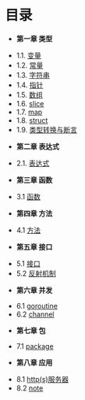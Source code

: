 目录
===
* **第一章 类型**
 - 1.1. [变量](book/Chapter01/1.1-variable.md)
 - 1.2. [常量](book/Chapter01/1.2-const.md)
 - 1.3. [字符串](book/Chapter01/1.3-string.md)
 - 1.4. [指针](book/Chapter01/1.4-pointer.md)
 - 1.5. [数组](book/Chapter01/1.5-array.md)
 - 1.6. [slice](book/Chapter01/1.6-slice.md)
 - 1.7. [map](book/Chapter01/1.7-map.md)
 - 1.8. [struct](book/Chapter01/1.8-struct.md)
 - 1.9. [类型转换与断言](book/Chapter01/1.9-convert.md)
* **第二章 表达式**
 - 2.1. [表达式](book/Chapter02/2.1-statement.md)
* **第三章 函数**
 - 3.1 [函数](book/Chapter03/3.1-function.md)
* **第四章 方法**
 - 4.1 [方法](book/Chapter04/4.1-method.md)
* **第五章 接口**
 - 5.1 [接口](book/Chapter05/5.1-interface.md)
 - 5.2 [反射机制](book/Chapter05/5.2-reflect.md)
* **第六章 并发**
 - 6.1 [goroutine](book/Chapter06/6.1-goroutine.md)
 - 6.2 [channel](book/Chapter06/6.2-channel.md)
* **第七章 包**
 - 7.1 [package](book/Chapter07/7.1-package.md)
* **第八章 应用**
 - 8.1 [http(s)服务器](book/Chapter08/8.1-http-https.md)
 - 8.2 [note](book/Chapter08/8.2-tips.md)
